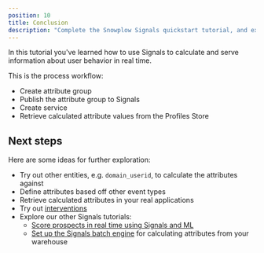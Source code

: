 ```yaml
---
position: 10
title: Conclusion
description: "Complete the Snowplow Signals quickstart tutorial, and explore next steps for real-time customer intelligence."
---
```


In this tutorial you've learned how to use Signals to calculate and serve information about user behavior in real time.

This is the process workflow:
* Create attribute group
* Publish the attribute group to Signals
* Create service
* Retrieve calculated attribute values from the Profiles Store

## Next steps

Here are some ideas for further exploration:
* Try out other entities, e.g. `domain_userid`, to calculate the attributes against
* Define attributes based off other event types
* Retrieve calculated attributes in your real applications
* Try out [interventions](/docs/signals/concepts/#interventions)
* Explore our other Signals tutorials:
  * [Score prospects in real time using Signals and ML](/tutorials/signals-ml-prospect-scoring/intro)
  * [Set up the Signals batch engine](/tutorials/signals-batch-engine/start) for calculating attributes from your warehouse
